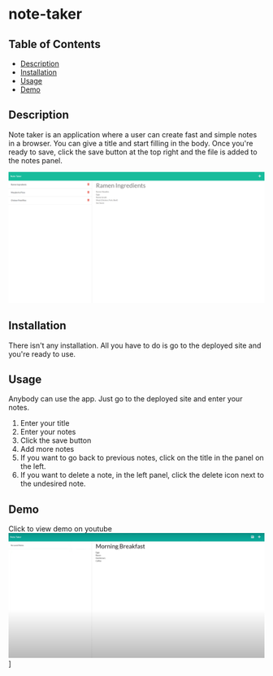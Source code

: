 # note-taker

## Table of Contents

- [Description](#description)
- [Installation](#installation)
- [Usage](#usage)
- [Demo](#demo)

## Description

Note taker is an application where a user can create fast and simple notes in a browser.
You can give a title and start filling in the body. Once you're ready to save, click the save button
at the top right and the file is added to the notes panel.

![Example Screenshot](public\assets\images\screenshot.PNG)

## Installation

There isn't any installation. All you have to do is go to the deployed site and you're ready to use.

## Usage

Anybody can use the app. Just go to the deployed site and enter your notes.

1. Enter your title
2. Enter your notes
3. Click the save button
4. Add more notes
5. If you want to go back to previous notes, click on the title in the panel on the left.
6. If you want to delete a note, in the left panel, click the delete icon next to the undesired note.

## Demo

Click to view demo on youtube
[![Demo of note taker](public\assets\images\video-screenshot.PNG)](https://youtu.be/PBOujGOs200)]
